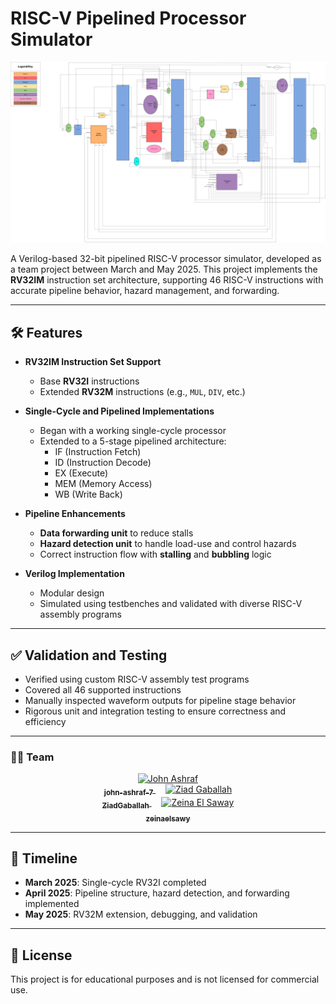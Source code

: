 # RISC-V Pipelined Processor Simulator

<img src="Block Diagram/RISC-V-Pipeline-Diagram.jpg" alt="RISC-V Pipeline Diagram">

A Verilog-based 32-bit pipelined RISC-V processor simulator, developed as a team project between March and May 2025. This project implements the **RV32IM** instruction set architecture, supporting 46 RISC-V instructions with accurate pipeline behavior, hazard management, and forwarding.

---

## 🛠️ Features

- **RV32IM Instruction Set Support**  
  - Base **RV32I** instructions  
  - Extended **RV32M** instructions (e.g., `MUL`, `DIV`, etc.)

- **Single-Cycle and Pipelined Implementations**  
  - Began with a working single-cycle processor  
  - Extended to a 5-stage pipelined architecture:
    - IF (Instruction Fetch)
    - ID (Instruction Decode)
    - EX (Execute)
    - MEM (Memory Access)
    - WB (Write Back)

- **Pipeline Enhancements**
  - **Data forwarding unit** to reduce stalls  
  - **Hazard detection unit** to handle load-use and control hazards  
  - Correct instruction flow with **stalling** and **bubbling** logic

- **Verilog Implementation**
  - Modular design  
  - Simulated using testbenches and validated with diverse RISC-V assembly programs

---

## ✅ Validation and Testing

- Verified using custom RISC-V assembly test programs  
- Covered all 46 supported instructions  
- Manually inspected waveform outputs for pipeline stage behavior  
- Rigorous unit and integration testing to ensure correctness and efficiency

---

### 👨‍💻 Team

<p align="center">
  <a href="https://github.com/john-ashraf-7" target="_blank">
    <img src="https://github.com/john-ashraf-7.png" width="100" alt="John Ashraf"/><br>
    <sub><b>john-ashraf-7</b></sub>
  </a>
  &nbsp;&nbsp;&nbsp;
  <a href="https://github.com/ZiadGaballah" target="_blank">
    <img src="https://github.com/ZiadGaballah.png" width="100" alt="Ziad Gaballah"/><br>
    <sub><b>ZiadGaballah</b></sub>
  </a>
  &nbsp;&nbsp;&nbsp;
  <a href="https://github.com/zeinaelsawy" target="_blank">
    <img src="https://github.com/zeinaelsawy.png" width="100" alt="Zeina El Saway"/><br>
    <sub><b>zeinaelsawy</b></sub>
  </a>
</p>



---

## 📅 Timeline

- **March 2025**: Single-cycle RV32I completed  
- **April 2025**: Pipeline structure, hazard detection, and forwarding implemented  
- **May 2025**: RV32M extension, debugging, and validation

---

## 📜 License

This project is for educational purposes and is not licensed for commercial use.
